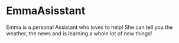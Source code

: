 # EmmaAsisstant
Emma is a personal Assistant who loves to help! She can tell you the weather, the news and is learning a whole lot of new things!
